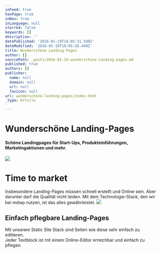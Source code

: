 ```yaml
---
inFeed: true
hasPage: true
inNav: true
inLanguage: null
starred: false
keywords: []
description: ''
datePublished: '2016-01-19T18:05:31.598Z'
dateModified: '2016-01-19T18:05:26.440Z'
title: Wunderschöne Landing-Pages
author: []
sourcePath: _posts/2016-01-19-wunderschone-landing-pages.md
published: true
authors: []
publisher:
  name: null
  domain: null
  url: null
  favicon: null
url: wunderschone-landing-pages/index.html
_type: Article

---
```

# Wunderschöne Landing-Pages

#### Schöne Landingpages für Start-Ups, Produkteinführungen, Marketingaktionen und mehr.
![](https://the-grid-user-content.s3-us-west-2.amazonaws.com/d0f8d220-aabf-45b5-9888-61140fe93e80.jpg)

# Time to market

Insbesondere Landing-Pages müssen schnell erstellt und Online sein.
Aber darunter darf die Qualität nicht leiden.
Mit dem Technologie-Stack, den wir bei mdwp nutzen, ist das alles gewährleistet.
![](https://the-grid-user-content.s3-us-west-2.amazonaws.com/bc61369e-9702-432a-972d-6172f89b8e57.jpg)

## Einfach pflegbare Landing-Pages

Mit unserem Static Site Stack sind Seiten wie diese sehr einfach zu editieren.  
Jeder Textblock ist mit einem Online-Editor erreichbar und einfach zu pflegen.